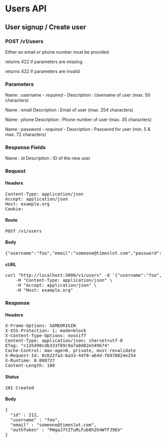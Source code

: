 # Users API

## User signup / Create user

### POST /v1/users

Either an email or phone number must be provided

returns 422 if parameters are missing

returns 422 if parameters are invalid

### Parameters

Name : username *- required -*
Description : Username of user (max. 50 characters)

Name : email
Description : Email of user (max. 254 characters)

Name : phone
Description : Phone number of user (max. 35 characters)

Name : password *- required -*
Description : Password for user (min. 5 &amp; max. 72 characters)


### Response Fields

Name : id
Description : ID of the new user

### Request

#### Headers

<pre>Content-Type: application/json
Accept: application/json
Host: example.org
Cookie: </pre>

#### Route

<pre>POST /v1/users</pre>

#### Body

<pre>{"username":"foo","email":"someone@timeslot.com","password":"secret-thing"}</pre>

#### cURL

<pre class="request">curl &quot;http://localhost:3000/v1/users&quot; -d &#39;{&quot;username&quot;:&quot;foo&quot;,&quot;email&quot;:&quot;someone@timeslot.com&quot;,&quot;password&quot;:&quot;secret-thing&quot;}&#39; -X POST \
	-H &quot;Content-Type: application/json&quot; \
	-H &quot;Accept: application/json&quot; \
	-H &quot;Host: example.org&quot;</pre>

### Response

#### Headers

<pre>X-Frame-Options: SAMEORIGIN
X-XSS-Protection: 1; mode=block
X-Content-Type-Options: nosniff
Content-Type: application/json; charset=utf-8
ETag: &quot;c135d90cdb333f89c9a7a8d02e549674&quot;
Cache-Control: max-age=0, private, must-revalidate
X-Request-Id: 8c622fa3-ba33-44f0-a64d-f6978024e254
X-Runtime: 0.008727
Content-Length: 100</pre>

#### Status

<pre>201 Created</pre>

#### Body

<pre>{
  "id" : 212,
  "username" : "foo",
  "email" : "someone@timeslot.com",
  "authToken" : "PWgaJ7tZTuRLFub8h2h4WTFJ9Ek"
}</pre>

